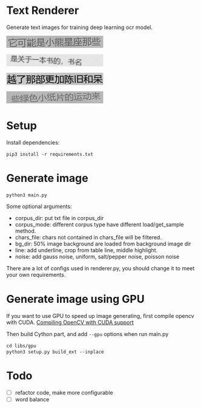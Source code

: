 # Text Renderer
Generate text images for training deep learning ocr model.

![example1.jpg](./imgs/example1.jpg)

![example2.jpg](./imgs/example2.jpg)

![example3.jpg](./imgs/example3.jpg)

![example4.jpg](./imgs/example4.jpg)

# Setup
Install dependencies:
```
pip3 install -r requirements.txt
```

# Generate image
```
python3 main.py
```

Some optional arguments:
- corpus_dir: put txt file in corpus_dir
- corpus_mode: different corpus type have different load/get_sample method.
- chars_file: chars not contained in chars_file will be filtered.
- bg_dir: 50% image background are loaded from background image dir
- line: add underline, crop from table line, middle highlight.
- noise: add gauss noise, uniform, salt/pepper noise, poisson noise

There are a lot of configs used in renderer.py, you should change it to meet your own requirements.

# Generate image using GPU
If you want to use GPU to speed up image generating, first compile opencv with CUDA.
[Compiling OpenCV with CUDA support](https://www.pyimagesearch.com/2016/07/11/compiling-opencv-with-cuda-support/)

Then build Cython part, and add `--gpu` options when run main.py
```
cd libs/gpu
python3 setup.py build_ext --inplace
```


# Todo
- [ ] refactor code, make more configurable
- [ ] word balance
